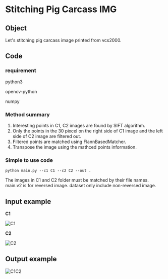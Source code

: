 # Stitching Pig Carcass IMG

## Object

Let's stitching pig carcass image printed from vcs2000.

## Code
### requirement

python3

opencv-python

numpy

### Method summary
1. Interesting points in C1, C2 images are found by SIFT algorithm.
2. Only the points in the 30 pixcel on the right side of C1 image and the left side of C2 image are filtered out.
3. Filtered points are matched using FlannBasedMatcher.
4. Transpose the image using the mathced points information.
### Simple to use code
```
python main.py --c1 C1 --c2 C2 --out .
```
The images in C1 and C2 folder must be matched by their file names.
main.v2 is for reversed image. dataset only include non-reversed image.

## Input example
**C1**

![C1](https://user-images.githubusercontent.com/71325306/97154516-4fc9a080-17b7-11eb-92d1-a02c49764e19.jpg)

**C2**

![C2](https://user-images.githubusercontent.com/71325306/97154540-5821db80-17b7-11eb-9b12-6b43057be9d5.jpg)
## Output example
![C1C2](https://user-images.githubusercontent.com/71325306/97154577-65d76100-17b7-11eb-9ca5-39258ac40bd9.jpg)
